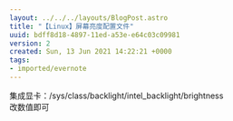 ```yaml
---
layout: ../../../layouts/BlogPost.astro
title: "【Linux】屏幕亮度配置文件"
uuid: bdff8d18-4897-11ed-a53e-e64c03c09981
version: 2
created: Sun, 13 Jun 2021 14:22:21 +0000
tags:
- imported/evernote
---
```


集成显卡：/sys/class/backlight/intel_backlight/brightness\
改数值即可